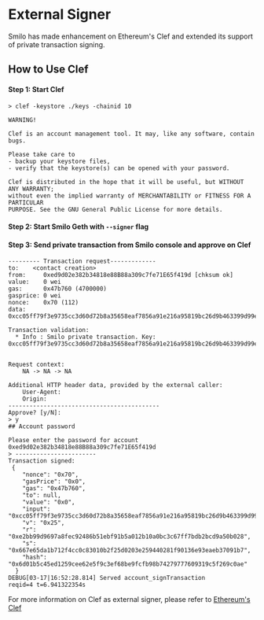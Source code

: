 # External Signer

Smilo has made enhancement on Ethereum's Clef and extended its support of private transaction signing.

## How to Use Clef

#### Step 1: Start Clef

```shell script
> clef -keystore ./keys -chainid 10

WARNING!

Clef is an account management tool. It may, like any software, contain bugs.

Please take care to
- backup your keystore files,
- verify that the keystore(s) can be opened with your password.

Clef is distributed in the hope that it will be useful, but WITHOUT ANY WARRANTY;
without even the implied warranty of MERCHANTABILITY or FITNESS FOR A PARTICULAR
PURPOSE. See the GNU General Public License for more details.
```

#### Step 2: Start Smilo Geth with `--signer` flag

#### Step 3: Send private transaction from Smilo console and approve on Clef

```shell script
--------- Transaction request-------------
to:    <contact creation>
from:     0xed9d02e382b34818e88B88a309c7fe71E65f419d [chksum ok]
value:    0 wei
gas:      0x47b760 (4700000)
gasprice: 0 wei
nonce:    0x70 (112)
data:     0xcc05ff79f3e9735cc3d60d72b8a35658eaf7856a91e216a95819bc26d9b463399d99eb23ea74b0603deff44589046d1e977b0b847e0406a013adb7dc6664013b

Transaction validation:
  * Info : Smilo private transaction. Key: 0xcc05ff79f3e9735cc3d60d72b8a35658eaf7856a91e216a95819bc26d9b463399d99eb23ea74b0603deff44589046d1e977b0b847e0406a013adb7dc6664013b


Request context:
	NA -> NA -> NA

Additional HTTP header data, provided by the external caller:
	User-Agent:
	Origin:
-------------------------------------------
Approve? [y/N]:
> y
## Account password

Please enter the password for account 0xed9d02e382b34818e88B88a309c7fe71E65f419d
> -----------------------
Transaction signed:
 {
    "nonce": "0x70",
    "gasPrice": "0x0",
    "gas": "0x47b760",
    "to": null,
    "value": "0x0",
    "input": "0xcc05ff79f3e9735cc3d60d72b8a35658eaf7856a91e216a95819bc26d9b463399d99eb23ea74b0603deff44589046d1e977b0b847e0406a013adb7dc6664013b",
    "v": "0x25",
    "r": "0xe2bb99d9697a8fec92486b51ebf91b5a012b10a0bc3c67ff7bdb2bcd9a50b028",
    "s": "0x667e65da1b712f4cc0c83010b2f25d0203e259440281f90136e93eaeb37091b7",
    "hash": "0x6d01b5c45ed1259cee62e5f9c3ef68be9fcfb98b74279777609319c5f269c0ae"
  }
DEBUG[03-17|16:52:28.814] Served account_signTransaction           reqid=4 t=6.941322354s
```

For more information on Clef as external signer, please refer to 
[Ethereum's Clef](https://github.com/ethereum/go-ethereum/tree/master/cmd/clef)